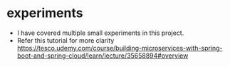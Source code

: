 # experiments


* I have covered multiple small experiments in this project. 
* Refer this tutorial for more clarity https://tesco.udemy.com/course/building-microservices-with-spring-boot-and-spring-cloud/learn/lecture/35658894#overview

